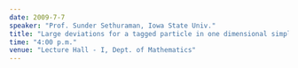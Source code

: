```yaml
---
date: 2009-7-7
speaker: "Prof. Sunder Sethuraman, Iowa State Univ."
title: "Large deviations for a tagged particle in one dimensional simple exclusion."
time: "4:00 p.m."
venue: "Lecture Hall - I, Dept. of Mathematics"
---
```


